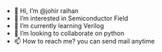 - 👋 Hi, I’m @johir raihan
- 👀 I’m interested in Semiconductor Field
- 🌱 I’m currently learning Verilog 
- 💞️ I’m looking to collaborate on python
- 📫 How to reach me? you can send mail anytime

<!---
johir95/johir95 is a ✨ special ✨ repository because its `README.md` (this file) appears on your GitHub profile.
You can click the Preview link to take a look at your changes.
--->
